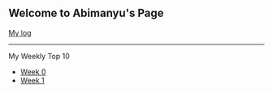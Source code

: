 ## Welcome to Abimanyu's Page

[My log](TXT/mylog.txt)<br><hr>

My Weekly Top 10<br>
- [Week 0](W00/)
- [Week 1](W01/)


